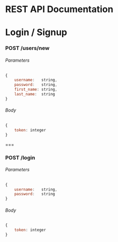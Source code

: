 # REST API Documentation

# Login / Signup
### POST /users/new
###### Parameters
```javascript
{
    username:   string,
    password:   string,
    first_name: string,
    last_name:  string
}
```

###### Body
```javascript
{
    token: integer
}
```
===

### POST /login
###### Parameters
```javascript
{
    username:   string,
    password:   string
}
```

###### Body
```javascript
{
    token: integer
}
```